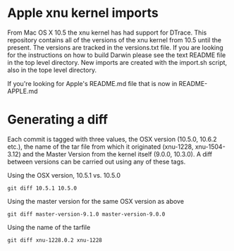 # Apple xnu kernel imports #

From Mac OS X 10.5 the xnu kernel has had support for DTrace.  This
repository contains all of the versions of the xnu kernel from 10.5
until the present.  The versions are tracked in the versions.txt file.
If you are looking for the instructions on how to build Darwin please
see the text README file in the top level directory.  New imports are
created with the import.sh script, also in the tope level directory.

If you're looking for Apple's README.md file that is now in README-APPLE.md

# Generating a diff #

Each commit is tagged with three values, the OSX version (10.5.0,
10.6.2 etc.), the name of the tar file from which it originated
(xnu-1228, xnu-1504-3.12) and the Master Version from the kernel
itself (9.0.0, 10.3.0).  A diff between versions can be carried out
using any of these tags.

Using the OSX version, 10.5.1 vs. 10.5.0

`
git diff 10.5.1 10.5.0
`

Using the master version for the same OSX version as above

`
git diff master-version-9.1.0 master-version-9.0.0
`

Using the name of the tarfile

`
git diff xnu-1228.0.2 xnu-1228
`

